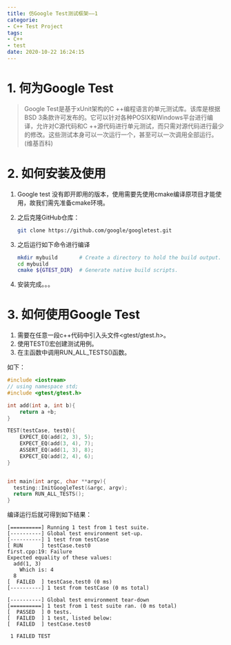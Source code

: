 ```yaml
---
title: 仿Google Test测试框架——1
categorie: 
- C++ Test Project
tags: 
- C++
- test
date: 2020-10-22 16:24:15
---
```




# 1. 何为Google Test

> Google Test是基于xUnit架构的C ++编程语言的单元测试库。该库是根据BSD 3条款许可发布的。它可以针对各种POSIX和Windows平台进行编译，允许对C源代码和C ++源代码进行单元测试，而只需对源代码进行最少的修改。这些测试本身可以一次运行一个，甚至可以一次调用全部运行。(维基百科)



# 2. 如何安装及使用

1. Google test 没有即开即用的版本，使用需要先使用cmake编译原项目才能使用，故我们需先准备cmake环境。

2. 之后克隆GitHub仓库：

   ```bash
   git clone https://github.com/google/googletest.git
   ```
   
3. 之后运行如下命令进行编译
   
   ```bash
   mkdir mybuild       # Create a directory to hold the build output.
   cd mybuild
   cmake ${GTEST_DIR}  # Generate native build scripts.
   ```
   
4. 安装完成。。。



# 3. 如何使用Google Test

1. 需要在任意一段c++代码中引入头文件<gtest/gtest.h>。
2. 使用TEST()宏创建测试用例。
3. 在主函数中调用RUN_ALL_TESTS()函数。

如下：

```c++
#include <iostream>
// using namespace std;
#include <gtest/gtest.h>

int add(int a, int b){
    return a +b;
}

TEST(testCase, test0){
    EXPECT_EQ(add(2, 3), 5);
    EXPECT_EQ(add(3, 4), 7);
    ASSERT_EQ(add(1, 3), 8);
    EXPECT_EQ(add(2, 4), 6);
}


int main(int argc, char **argv){
  testing::InitGoogleTest(&argc, argv);
  return RUN_ALL_TESTS();
}
```

编译运行后就可得到如下结果：

```shell
[==========] Running 1 test from 1 test suite.
[----------] Global test environment set-up.
[----------] 1 test from testCase
[ RUN      ] testCase.test0
first.cpp:19: Failure
Expected equality of these values:
  add(1, 3)
    Which is: 4
  8
[  FAILED  ] testCase.test0 (0 ms)
[----------] 1 test from testCase (0 ms total)

[----------] Global test environment tear-down
[==========] 1 test from 1 test suite ran. (0 ms total)
[  PASSED  ] 0 tests.
[  FAILED  ] 1 test, listed below:
[  FAILED  ] testCase.test0

 1 FAILED TEST
```



